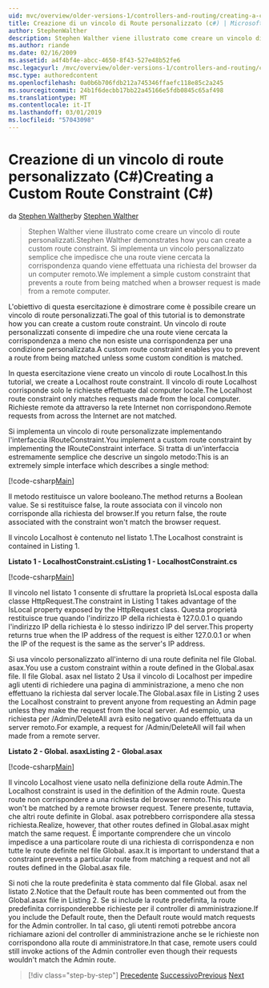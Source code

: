 ```yaml
---
uid: mvc/overview/older-versions-1/controllers-and-routing/creating-a-custom-route-constraint-cs
title: Creazione di un vincolo di Route personalizzato (c#) | Microsoft Docs
author: StephenWalther
description: Stephen Walther viene illustrato come creare un vincolo di route personalizzati. Abbiamo implementato una semplice personalizzato vincolo che impedisce a una route corrispondente w...
ms.author: riande
ms.date: 02/16/2009
ms.assetid: a4f4bf4e-abcc-4650-8f43-527e48b52fe6
msc.legacyurl: /mvc/overview/older-versions-1/controllers-and-routing/creating-a-custom-route-constraint-cs
msc.type: authoredcontent
ms.openlocfilehash: 0a0b6b706fdb212a745346ffaefc118e85c2a245
ms.sourcegitcommit: 24b1f6decbb17bb22a45166e5fdb0845c65af498
ms.translationtype: MT
ms.contentlocale: it-IT
ms.lasthandoff: 03/01/2019
ms.locfileid: "57043098"
---
```

<a name="creating-a-custom-route-constraint-c"></a><span data-ttu-id="4d7c4-104">Creazione di un vincolo di route personalizzato (C#)</span><span class="sxs-lookup"><span data-stu-id="4d7c4-104">Creating a Custom Route Constraint (C#)</span></span>
====================
<span data-ttu-id="4d7c4-105">da [Stephen Walther](https://github.com/StephenWalther)</span><span class="sxs-lookup"><span data-stu-id="4d7c4-105">by [Stephen Walther](https://github.com/StephenWalther)</span></span>

> <span data-ttu-id="4d7c4-106">Stephen Walther viene illustrato come creare un vincolo di route personalizzati.</span><span class="sxs-lookup"><span data-stu-id="4d7c4-106">Stephen Walther demonstrates how you can create a custom route constraint.</span></span> <span data-ttu-id="4d7c4-107">Si implementa un vincolo personalizzato semplice che impedisce che una route viene cercata la corrispondenza quando viene effettuata una richiesta del browser da un computer remoto.</span><span class="sxs-lookup"><span data-stu-id="4d7c4-107">We implement a simple custom constraint that prevents a route from being matched when a browser request is made from a remote computer.</span></span>


<span data-ttu-id="4d7c4-108">L'obiettivo di questa esercitazione è dimostrare come è possibile creare un vincolo di route personalizzati.</span><span class="sxs-lookup"><span data-stu-id="4d7c4-108">The goal of this tutorial is to demonstrate how you can create a custom route constraint.</span></span> <span data-ttu-id="4d7c4-109">Un vincolo di route personalizzati consente di impedire che una route viene cercata la corrispondenza a meno che non esiste una corrispondenza per una condizione personalizzata.</span><span class="sxs-lookup"><span data-stu-id="4d7c4-109">A custom route constraint enables you to prevent a route from being matched unless some custom condition is matched.</span></span>

<span data-ttu-id="4d7c4-110">In questa esercitazione viene creato un vincolo di route Localhost.</span><span class="sxs-lookup"><span data-stu-id="4d7c4-110">In this tutorial, we create a Localhost route constraint.</span></span> <span data-ttu-id="4d7c4-111">Il vincolo di route Localhost corrisponde solo le richieste effettuate dal computer locale.</span><span class="sxs-lookup"><span data-stu-id="4d7c4-111">The Localhost route constraint only matches requests made from the local computer.</span></span> <span data-ttu-id="4d7c4-112">Richieste remote da attraverso la rete Internet non corrispondono.</span><span class="sxs-lookup"><span data-stu-id="4d7c4-112">Remote requests from across the Internet are not matched.</span></span>

<span data-ttu-id="4d7c4-113">Si implementa un vincolo di route personalizzate implementando l'interfaccia IRouteConstraint.</span><span class="sxs-lookup"><span data-stu-id="4d7c4-113">You implement a custom route constraint by implementing the IRouteConstraint interface.</span></span> <span data-ttu-id="4d7c4-114">Si tratta di un'interfaccia estremamente semplice che descrive un singolo metodo:</span><span class="sxs-lookup"><span data-stu-id="4d7c4-114">This is an extremely simple interface which describes a single method:</span></span>

[!code-csharp[Main](creating-a-custom-route-constraint-cs/samples/sample1.cs)]

<span data-ttu-id="4d7c4-115">Il metodo restituisce un valore booleano.</span><span class="sxs-lookup"><span data-stu-id="4d7c4-115">The method returns a Boolean value.</span></span> <span data-ttu-id="4d7c4-116">Se si restituisce false, la route associata con il vincolo non corrisponde alla richiesta del browser.</span><span class="sxs-lookup"><span data-stu-id="4d7c4-116">If you return false, the route associated with the constraint won't match the browser request.</span></span>

<span data-ttu-id="4d7c4-117">Il vincolo Localhost è contenuto nel listato 1.</span><span class="sxs-lookup"><span data-stu-id="4d7c4-117">The Localhost constraint is contained in Listing 1.</span></span>

<span data-ttu-id="4d7c4-118">**Listato 1 - LocalhostConstraint.cs**</span><span class="sxs-lookup"><span data-stu-id="4d7c4-118">**Listing 1 - LocalhostConstraint.cs**</span></span>

[!code-csharp[Main](creating-a-custom-route-constraint-cs/samples/sample2.cs)]

<span data-ttu-id="4d7c4-119">Il vincolo nel listato 1 consente di sfruttare la proprietà IsLocal esposta dalla classe HttpRequest.</span><span class="sxs-lookup"><span data-stu-id="4d7c4-119">The constraint in Listing 1 takes advantage of the IsLocal property exposed by the HttpRequest class.</span></span> <span data-ttu-id="4d7c4-120">Questa proprietà restituisce true quando l'indirizzo IP della richiesta è 127.0.0.1 o quando l'indirizzo IP della richiesta è lo stesso indirizzo IP del server.</span><span class="sxs-lookup"><span data-stu-id="4d7c4-120">This property returns true when the IP address of the request is either 127.0.0.1 or when the IP of the request is the same as the server's IP address.</span></span>

<span data-ttu-id="4d7c4-121">Si usa vincolo personalizzato all'interno di una route definita nel file Global. asax.</span><span class="sxs-lookup"><span data-stu-id="4d7c4-121">You use a custom constraint within a route defined in the Global.asax file.</span></span> <span data-ttu-id="4d7c4-122">Il file Global. asax nel listato 2 Usa il vincolo di Localhost per impedire agli utenti di richiedere una pagina di amministrazione, a meno che non effettuano la richiesta dal server locale.</span><span class="sxs-lookup"><span data-stu-id="4d7c4-122">The Global.asax file in Listing 2 uses the Localhost constraint to prevent anyone from requesting an Admin page unless they make the request from the local server.</span></span> <span data-ttu-id="4d7c4-123">Ad esempio, una richiesta per /Admin/DeleteAll avrà esito negativo quando effettuata da un server remoto.</span><span class="sxs-lookup"><span data-stu-id="4d7c4-123">For example, a request for /Admin/DeleteAll will fail when made from a remote server.</span></span>

<span data-ttu-id="4d7c4-124">**Listato 2 - Global. asax**</span><span class="sxs-lookup"><span data-stu-id="4d7c4-124">**Listing 2 - Global.asax**</span></span>

[!code-csharp[Main](creating-a-custom-route-constraint-cs/samples/sample3.cs)]

<span data-ttu-id="4d7c4-125">Il vincolo Localhost viene usato nella definizione della route Admin.</span><span class="sxs-lookup"><span data-stu-id="4d7c4-125">The Localhost constraint is used in the definition of the Admin route.</span></span> <span data-ttu-id="4d7c4-126">Questa route non corrispondere a una richiesta del browser remoto.</span><span class="sxs-lookup"><span data-stu-id="4d7c4-126">This route won't be matched by a remote browser request.</span></span> <span data-ttu-id="4d7c4-127">Tenere presente, tuttavia, che altri route definite in Global. asax potrebbero corrispondere alla stessa richiesta.</span><span class="sxs-lookup"><span data-stu-id="4d7c4-127">Realize, however, that other routes defined in Global.asax might match the same request.</span></span> <span data-ttu-id="4d7c4-128">È importante comprendere che un vincolo impedisce a una particolare route di una richiesta di corrispondenza e non tutte le route definite nel file Global. asax.</span><span class="sxs-lookup"><span data-stu-id="4d7c4-128">It is important to understand that a constraint prevents a particular route from matching a request and not all routes defined in the Global.asax file.</span></span>

<span data-ttu-id="4d7c4-129">Si noti che la route predefinita è stata commento dal file Global. asax nel listato 2.</span><span class="sxs-lookup"><span data-stu-id="4d7c4-129">Notice that the Default route has been commented out from the Global.asax file in Listing 2.</span></span> <span data-ttu-id="4d7c4-130">Se si include la route predefinita, la route predefinita corrisponderebbe richieste per il controller di amministrazione.</span><span class="sxs-lookup"><span data-stu-id="4d7c4-130">If you include the Default route, then the Default route would match requests for the Admin controller.</span></span> <span data-ttu-id="4d7c4-131">In tal caso, gli utenti remoti potrebbe ancora richiamare azioni del controller di amministrazione anche se le richieste non corrispondono alla route di amministratore.</span><span class="sxs-lookup"><span data-stu-id="4d7c4-131">In that case, remote users could still invoke actions of the Admin controller even though their requests wouldn't match the Admin route.</span></span>

> [!div class="step-by-step"]
> <span data-ttu-id="4d7c4-132">[Precedente](creating-a-route-constraint-cs.md)
> [Successivo](asp-net-mvc-controller-overview-vb.md)</span><span class="sxs-lookup"><span data-stu-id="4d7c4-132">[Previous](creating-a-route-constraint-cs.md)
[Next](asp-net-mvc-controller-overview-vb.md)</span></span>
